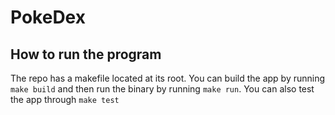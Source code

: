 # PokeDex

## How to run the program

The repo has a makefile located at its root. You can build the app by running `make build` and then run the binary by running `make run`. You can also test the app through `make test`
